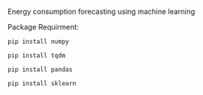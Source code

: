 Energy consumption forecasting using machine learning

Package Requirment:

```pip install numpy```

```pip install tqdm```

```pip install pandas```

```pip install sklearn```

